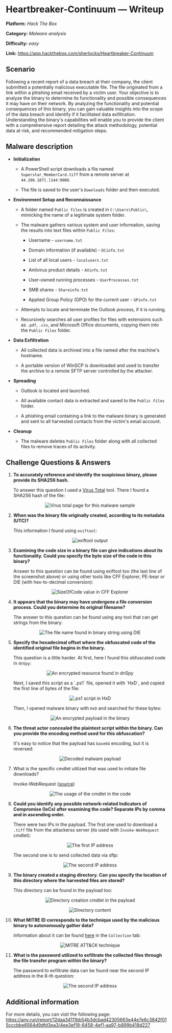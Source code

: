 # Heartbreaker-Continuum — Writeup

**Platform:** *Hack The Box*

**Category:** *Malware analysis*

**Difficulty:** *easy*

**Link:** https://app.hackthebox.com/sherlocks/Heartbreaker-Continuum


## Scenario

Following a recent report of a data breach at their company, the client submitted a potentially malicious executable file. The file originated from a link within a phishing email received by a victim user. Your objective is to analyze the binary to determine its functionality and possible consequences it may have on their network. By analyzing the functionality and potential consequences of this binary, you can gain valuable insights into the scope of the data breach and identify if it facilitated data exfiltration. Understanding the binary's capabilities will enable you to provide the client with a comprehensive report detailing the attack methodology, potential data at risk, and recommended mitigation steps.

## Malware description

- **Initialization**
    
    - A PowerShell script downloads a file named `Superstar_MemberCard.tiff` from a remote server at `44.206.187[.]144:9000`.
        
    - The file is saved to the user's `Downloads` folder and then executed.
        
- **Environment Setup and Reconnaissance**
    
    - A folder named `Public Files` is created in `C:\Users\Public\`, mimicking the name of a legitimate system folder.
        
    - The malware gathers various system and user information, saving the results into text files within `Public Files`:
        
        - Username - `username.txt`
            
        - Domain information (if available) - `DCinfo.txt`
            
        - List of all local users - `localusers.txt`
            
        - Antivirus product details - `AVinfo.txt`
            
        - User-owned running processes - `UserProcesses.txt`
            
        - SMB shares - `Shareinfo.txt`
            
        - Applied Group Policy (GPO) for the current user - `GPinfo.txt`
            
    - Attempts to locate and terminate the Outlook process, if it is running.
        
    - Recursively searches all user profiles for files with extensions such as `.pdf`, `.csv`, and Microsoft Office documents, copying them into the `Public Files` folder.
        
- **Data Exfiltration**
    
    - All collected data is archived into a file named after the machine's hostname.
        
    - A portable version of WinSCP is downloaded and used to transfer the archive to a remote SFTP server controlled by the attacker.
        
- **Spreading**
    
    - Outlook is located and launched.
        
    - All available contact data is extracted and saved to the `Public Files` folder.
        
    - A phishing email containing a link to the malware binary is generated and sent to all harvested contacts from the victim's email account.
        
- **Cleanup**
    
    - The malware deletes `Public Files` folder along with all collected files to remove traces of its activity.


## Challenge Questions & Answers

1. **To accurately reference and identify the suspicious binary, please provide its SHA256 hash.**

	To answer this question I used a [Virus Total](https://www.virustotal.com/gui/file/12daa34111bb54b3dcbad42305663e44e7e6c3842f015cccbbe6564d9dfd3ea3) tool. There I found a SHA256 hash of the file:
	
	<p align="center">
	<img src="../../resources/HackTheBox/Heartbraker-Continuum1.png" alt="Virus total page for this malware sample"/>
	</p>

2. **When was the binary file originally created, according to its metadata (UTC)?**

	This information I found using `exiftool`:
	
	<p align="center">
	<img src="../../resources/HackTheBox/Heartbraker-Continuum2.png" alt="exiftool output"/>
	</p>

3. **Examining the code size in a binary file can give indications about its functionality. Could you specify the byte size of the code in this binary?**

	Answer to this question can be found using exiftool too (the last line of the screenshot above) or using other tools like CFF Explorer, PE-bear or DIE (with hex-to-decimal conversion):
	
	<p align="center">
	<img src="../../resources/HackTheBox/Heartbraker-Continuum3.png" alt="SizeOfCode value in CFF Explorer"/>
	</p>

4. **It appears that the binary may have undergone a file conversion process. Could you determine its original filename?**

	The answer to this question can be found using any tool that can get strings from the binary:

	<p align="center">
	<img src="../../resources/HackTheBox/Heartbraker-Continuum4.png" alt="The file name found in binary string using DIE"/>
	</p>

5. **Specify the hexadecimal offset where the obfuscated code of the identified original file begins in the binary.**

	This question is a little harder. At first, here I found this obfuscated code in `dnSpy`:

	<p align="center">
	<img src="../../resources/HackTheBox/Heartbraker-Continuum5_0.png" alt="An encrypted resource found in dnSpy"/>
	</p>
	Next, I saved this script as a `.ps1` file, opened it with `HxD`, and copied the first line of bytes of the file:

	<p align="center">
	<img src="../../resources/HackTheBox/Heartbraker-Continuum5_1.png" alt=".ps1 script in HxD"/>
	</p>

	Then, I opened malware binary with `HxD` and searched for these bytes:

	<p align="center">
	<img src="../../resources/HackTheBox/Heartbraker-Continuum5_2.png" alt="An encrypted payload in the binary"/>
	</p>

6. **The threat actor concealed the plaintext script within the binary. Can you provide the encoding method used for this obfuscation?**

	It's easy to notice that the payload has `base64` encoding, but it is reversed:

	<p align="center">
	<img src="../../resources/HackTheBox/Heartbraker-Continuum6.png" alt="Decoded malware payload"/>
	</p>

7. What is the specific cmdlet utilized that was used to initiate file downloads?

	Invoke-WebRequest ([source](https://learn.microsoft.com/en-us/powershell/module/microsoft.powershell.utility/invoke-webrequest?view=powershell-7.5))

	<p align="center">
	<img src="../../resources/HackTheBox/Heartbraker-Continuum7.png" alt="The usage of the cmdlet in the code"/>
	</p>

8. **Could you identify any possible network-related Indicators of Compromise (IoCs) after examining the code? Separate IPs by comma and in ascending order.**

	There were two IPs in the payload. The first one used to download a `.tiff` file from the attackerss server (its used with `Invoke-WebRequest` cmdlet):

	<p align="center">
	<img src="../../resources/HackTheBox/Heartbraker-Continuum8_0.png" alt="The first IP address"/>
	</p>
	The second one is to send collected data via sftp:

	<p align="center">
	<img src="../../resources/HackTheBox/Heartbraker-Continuum8_1.png" alt="The second IP address "/>
	</p>

9. **The binary created a staging directory. Can you specify the location of this directory where the harvested files are stored?**

	This directory can be found in the payload too:

	<p align="center">
	<img src="../../resources/HackTheBox/Heartbraker-Continuum9_0.png" alt="Directory creation cmdlet in the payload"/>
	</p>
	<p align="center">
	<img src="../../resources/HackTheBox/Heartbraker-Continuum9_1.png" alt="Directory content"/>
	</p>
	
10. **What MITRE ID corresponds to the technique used by the malicious binary to autonomously gather data?**

	Information about it can be found [here](https://attack.mitre.org/) in the `Collection` tab:

	<p align="center">
	<img src="../../resources/HackTheBox/Heartbraker-Continuum10.png" alt="MITRE ATT&CK technique"/>
	</p>

11. **What is the password utilized to exfiltrate the collected files through the file transfer program within the binary?**

	The password to exfiltrate data can be found near the second IP address in the 8-th question:

	<p align="center">
	<img src="../../resources/HackTheBox/Heartbraker-Continuum8_1.png" alt="The second IP address "/>
	</p>

## Additional information

For more details, you can visit the following page: https://any.run/report/12daa34111bb54b3dcbad42305663e44e7e6c3842f015cccbbe6564d9dfd3ea3/4ee3ef19-6458-4ef1-aa97-b899b418d227